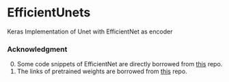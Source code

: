 # EfficientUnets
Keras Implementation of Unet with EfficientNet as encoder


### Acknowledgment
0. Some code snippets of EfficientNet are directly borrowed from [this](https://github.com/mingxingtan/efficientnet) repo.
1. The links of pretrained weights are borrowed from [this](https://github.com/qubvel/efficientnet) repo.